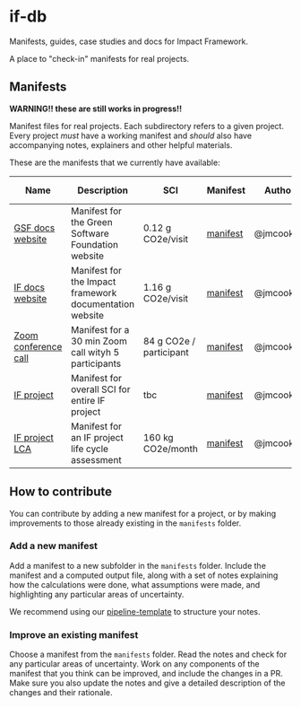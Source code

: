 # if-db

Manifests, guides, case studies and docs for Impact Framework. 

A place to "check-in" manifests for real projects.


## Manifests

**WARNING!! these are still works in progress!!**

Manifest files for real projects. Each subdirectory refers to a given project. Every project *must* have a working manifest and *should* also have accompanying notes, explainers and other helpful materials. 

These are the manifests that we currently have available:

| Name                                                       | Description                                             | SCI                     | Manifest                                                       | Author(s)   | Date Added (ddmmyyyy) | Status |
| ---------------------------------------------------------- | ------------------------------------------------------- | ----------------------- | -------------------------------------------------------------- | ----------- | --------------------- |--|
| [GSF docs website](manifests/if-docs-website)              | Manifest for the Green Software Foundation website      | 0.12 g CO2e/visit       | [manifest](manifests/if-docs-website/gsf-docs-website-sci.yml) | @jmcook1186 | 29/08/2024            | Good draft |
| [IF docs website](manifests/if-docs-website)               | Manifest for the Impact framework documentation website | 1.16 g CO2e/visit       | [manifest](manifests/if-docs-website/if-docs-website-sci.yml)  | @jmcook1186 | 2/10/2024            | Good draft |
| [Zoom conference call](manifests/zoom-calls/zoom-call.yml) | Manifest for a 30 min Zoom call wityh 5 participants    | 84 g CO2e / participant | [manifest](zoom-calls/zoom-call.yml)                           | @jmcook1186 | 13/09/2024            | First draft|
| [IF project](manifests/if-project/if-project-sci.yml)      | Manifest for overall SCI for entire IF project          | tbc                     | [manifest](manifests/if-project/if-project-sci.yml)            | @jmcook1186 | 29/08/2024            | Unfinished |
| [IF project LCA](manifests/if-lca/if-lca.yml)      | Manifest for an IF project life cycle assessment          | 160 kg CO2e/month                     | [manifest](manifests/if-lca/if-lca.yml)            | @jmcook1186 | 10/10/2024            | First draft |
## How to contribute

You can contribute by adding a new manifest for a project, or by making improvements to those already existing in the `manifests` folder.

### Add a new manifest

Add a manifest to a new subfolder in the `manifests` folder. Include the manifest and a computed output file, along with a set of notes explaining how the calculations were done, what assumptions were made, and highlighting any particular areas of uncertainty.

We recommend using our [pipeline-template](./pipeline-template.md) to structure your notes.


### Improve an existing manifest

Choose a manifest from the `manifests` folder. Read the notes and check for any particular areas of uncertainty. Work on any components of the manifest that you think can be improved, and include the changes in a PR. Make sure you also update the notes and give a detailed description of the changes and their rationale.

